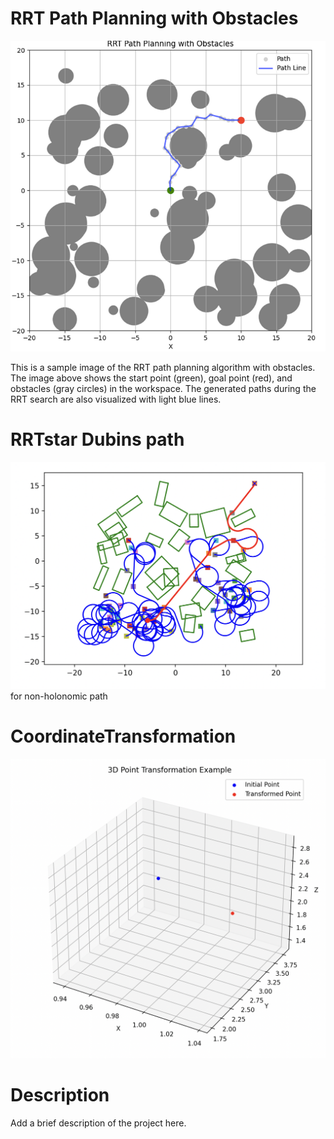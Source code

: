 # RRT Path Planning with Obstacles

![RRT Path Planning](RRT.png)

This is a sample image of the RRT path planning algorithm with obstacles. The image above shows the start point (green), goal point (red), and obstacles (gray circles) in the workspace. The generated paths during the RRT search are also visualized with light blue lines.

# RRTstar Dubins path
![RRTstarDubins](PathPlaning/DubinsPath/examples/rrtstar_dubins.png)
for non-holonomic path

# CoordinateTransformation
![coordinatetransformation](CoordinateFrames/examples/TransformationMat_3d.png)


# Description
Add a brief description of the project here.
